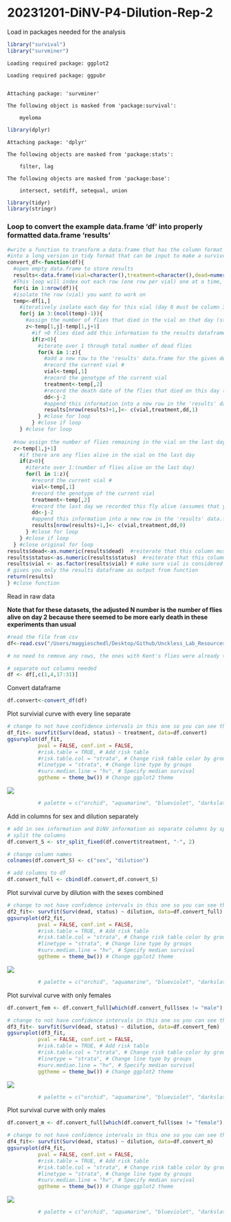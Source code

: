 # 20231201-DiNV-P4-Dilution-Rep-2

Load in packages needed for the analysis

``` r
library("survival")
library("survminer")
```

    Loading required package: ggplot2

    Loading required package: ggpubr


    Attaching package: 'survminer'

    The following object is masked from 'package:survival':

        myeloma

``` r
library(dplyr)
```


    Attaching package: 'dplyr'

    The following objects are masked from 'package:stats':

        filter, lag

    The following objects are masked from 'package:base':

        intersect, setdiff, setequal, union

``` r
library(tidyr)
library(stringr)
```

### Loop to convert the example data.frame ‘df’ into properly formatted data.frame ‘results’

``` r
#write a function to transform a data.frame that has the column format 'vial | treatment | D0 | D1 | D2...', with one row for each vial
#into a long version in tidy format that can be input to make a survivorship curve
convert_df<-function(df){
  #open empty data.frame to store results
  results<-data.frame(vial=character(),treatment=character(),dead=numeric(),status=numeric())
  #This loop will index out each row (one row per vial) one at a time, transform it into long format (one row per fly), and add the information to the empty data.frame called results
  for(i in 1:nrow(df)){
  #isolate the row (vial) you want to work on
  temp<-df[i,]
    #iteratively isolate each day for this vial (day 0 must be column 3, day 1 column 4, etc.). Loop stops the column before the last day
    for(j in 3:(ncol(temp)-1)){
      #assign the number of flies that died in the vial on that day (starting with day 1) to the variable 'z'
      z<-temp[1,j]-temp[1,j+1]
        #if >0 flies died add this information to the results dataframe
        if(z>0){
          #iterate over 1 through total number of dead flies
          for(k in 1:z){
            #add a new row to the 'results' data.frame for the given dead fly, specifying vial #, treatment, day died, and
            #record the current vial #
            vial<-temp[,1]
            #record the genotype of the current vial
            treatment<-temp[,2]
            #record the death date of the flies that died on this day (assumes that your input DF starts with day 0 in column 3)
            dd<-j-2
            #append this information into a new row in the 'results' data.frame, and add a '1' in the 4th column to indicate mortality
            results[nrow(results)+1,]<- c(vial,treatment,dd,1)
          } #close for loop
        } #close if loop
    } #close for loop
  
  #now assign the number of flies remaining in the vial on the last day (value in the last column of the row) to the variable 'z'
  z<-temp[1,j+1]
    #if there are any flies alive in the vial on the last day
    if(z>0){
      #iterate over 1:(number of flies alive on the last day)
      for(l in 1:z){
        #record the current vial #
        vial<-temp[,1]
        #record the genotype of the current vial
        treatment<-temp[,2]
        #record the last day we recorded this fly alive (assumes that your input DF starts with day 0 in column 3)
        dd<-j-2
        #append this information into a new row in the 'results' data.frame, and add a '0' in the 4th column to indicate that the fly made it to the end of the experiment
        results[nrow(results)+1,]<- c(vial,treatment,dd,0)
      } #close for loop
    } #close if loop
  } #close original for loop
results$dead<-as.numeric(results$dead)  #reiterate that this column must be class numeric
results$status<-as.numeric(results$status)  #reiterate that this column must be class numeric
results$vial <- as.factor(results$vial) # make sure vial is considered a factor
# gives you only the results dataframe as output from function 
return(results) 
} #close function
```

Read in raw data

**Note that for these datasets, the adjusted N number is the number of
flies alive on day 2 because there seemed to be more early death in
these experiments than usual**

``` r
#read the file from csv
df<-read.csv("/Users/maggieschedl/Desktop/Github/Unckless_Lab_Resources/Infection_survival_analyses/20231201-dilution-rep-2/20231201-infection.csv")

# no need to remove any rows, the ones with Kent's flies were already taken out 

# separate out columns needed
df <- df[,c(1,4,17:31)]
```

Convert dataframe

``` r
df.convert<-convert_df(df)
```

Plot survivial curve with every line separate

``` r
# change to not have confidence intervals in this one so you can see them 
df_fit<- survfit(Surv(dead, status) ~ treatment, data=df.convert)
ggsurvplot(df_fit,
          pval = FALSE, conf.int = FALSE,
          #risk.table = TRUE, # Add risk table
          #risk.table.col = "strata", # Change risk table color by groups
          #linetype = "strata", # Change line type by groups
          #surv.median.line = "hv", # Specify median survival
          ggtheme = theme_bw()) # Change ggplot2 theme
```

![](20231201-DiNV-P4-Dilution-Rep-2_files/figure-commonmark/unnamed-chunk-5-1.png)

``` r
          # palette = c("orchid", "aquamarine", "blueviolet", "darkslategray3")) + ylab("Survival Proporation") + xlab("Days post injection")
```

Add in columns for sex and dilution separately

``` r
# add in sex information and DiNV information as separate columns by splitting the treatment column 
# split the columns 
df.convert_S <- str_split_fixed(df.convert$treatment, "-", 2)

# change column names
colnames(df.convert_S) <- c("sex", "dilution")

# add columns to df 
df.convert_full <- cbind(df.convert,df.convert_S)
```

Plot survival curve by dilution with the sexes combined

``` r
# change to not have confidence intervals in this one so you can see them 
df2_fit<- survfit(Surv(dead, status) ~ dilution, data=df.convert_full)
ggsurvplot(df2_fit,
          pval = FALSE, conf.int = FALSE,
          #risk.table = TRUE, # Add risk table
          #risk.table.col = "strata", # Change risk table color by groups
          #linetype = "strata", # Change line type by groups
          #surv.median.line = "hv", # Specify median survival
          ggtheme = theme_bw()) # Change ggplot2 theme
```

![](20231201-DiNV-P4-Dilution-Rep-2_files/figure-commonmark/unnamed-chunk-7-1.png)

``` r
          # palette = c("orchid", "aquamarine", "blueviolet", "darkslategray3")) + ylab("Survival Proporation") + xlab("Days post injection")
```

Plot survival curve with only females

``` r
df.convert_fem <- df.convert_full[which(df.convert_full$sex != "male"),]

# change to not have confidence intervals in this one so you can see them 
df3_fit<- survfit(Surv(dead, status) ~ dilution, data=df.convert_fem)
ggsurvplot(df3_fit,
          pval = FALSE, conf.int = FALSE,
          #risk.table = TRUE, # Add risk table
          #risk.table.col = "strata", # Change risk table color by groups
          #linetype = "strata", # Change line type by groups
          #surv.median.line = "hv", # Specify median survival
          ggtheme = theme_bw()) # Change ggplot2 theme
```

![](20231201-DiNV-P4-Dilution-Rep-2_files/figure-commonmark/unnamed-chunk-8-1.png)

``` r
          # palette = c("orchid", "aquamarine", "blueviolet", "darkslategray3")) + ylab("Survival Proporation") + xlab("Days post injection")
```

Plot survival curve with only males

``` r
df.convert_m <- df.convert_full[which(df.convert_full$sex != "female"),]

# change to not have confidence intervals in this one so you can see them 
df4_fit<- survfit(Surv(dead, status) ~ dilution, data=df.convert_m)
ggsurvplot(df4_fit,
          pval = FALSE, conf.int = FALSE,
          #risk.table = TRUE, # Add risk table
          #risk.table.col = "strata", # Change risk table color by groups
          #linetype = "strata", # Change line type by groups
          #surv.median.line = "hv", # Specify median survival
          ggtheme = theme_bw()) # Change ggplot2 theme
```

![](20231201-DiNV-P4-Dilution-Rep-2_files/figure-commonmark/unnamed-chunk-9-1.png)

``` r
          # palette = c("orchid", "aquamarine", "blueviolet", "darkslategray3")) + ylab("Survival Proporation") + xlab("Days post injection")
```
